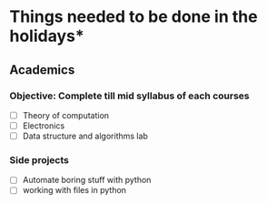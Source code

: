 # Things needed to be done in the holidays*
## Academics
### Objective: Complete till mid syllabus of each courses
- [ ] Theory of computation
- [ ] Electronics
- [ ] Data structure and algorithms lab

### Side projects
- [ ] Automate boring stuff with python
- [ ] working with files in python